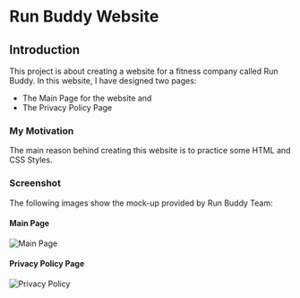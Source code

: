 # Run Buddy Website

## Introduction

This project is about creating a website for a fitness company called Run Buddy. In this website, I have designed two pages:
* The Main Page for the website and
* The Privacy Policy Page

### My Motivation

The main reason behind creating this website is to practice some HTML and CSS Styles.

### Screenshot

The following images show the mock-up provided by Run Buddy Team:

#### Main Page

![Main Page](https://github.com/sshahram/run-buddy/assets/images/050-mock-up.jpg?raw=true)

#### Privacy Policy Page

![Privacy Policy](https://github.com/sshahram/run-buddy/assets/images/100-privacy-complete-1.jpg?raw=true)

